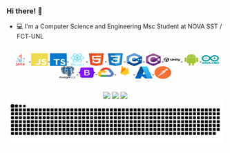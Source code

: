 ### Hi there! 👋

- 💻 I'm a Computer Science and Engineering Msc Student at NOVA SST / FCT-UNL

<div align="center">
  <a href="https://github.com/JoaoPalmaFCT">
    <div style="display: inline_block"><br>
      <img align="center" alt="JMP-Java" height="30" width="40" src="https://raw.githubusercontent.com/devicons/devicon/master/icons/java/java-original-wordmark.svg">
      <img align="center" alt="JMP-Js" height="30" width="40" src="https://raw.githubusercontent.com/devicons/devicon/master/icons/javascript/javascript-plain.svg">
      <img align="center" alt="JMP-Ts" height="30" width="40" src="https://raw.githubusercontent.com/devicons/devicon/master/icons/typescript/typescript-original.svg">
      <img align="center" alt="JMP-react" height="30" width="40" src="https://raw.githubusercontent.com/devicons/devicon/master/icons/react/react-original-wordmark.svg"> 
      <img align="center" alt="JMP-HTML" height="30" width="40" src="https://raw.githubusercontent.com/devicons/devicon/master/icons/html5/html5-original.svg">
      <img align="center" alt="JMP-CSS" height="30" width="40" src="https://raw.githubusercontent.com/devicons/devicon/master/icons/css3/css3-original.svg">
      <img align="center" alt="JMP-C" height="30" width="40" src="https://raw.githubusercontent.com/devicons/devicon/master/icons/cplusplus/cplusplus-original.svg">
      <img align="center" alt="JMP-Csharp" height="30" width="40" src="https://raw.githubusercontent.com/devicons/devicon/master/icons/csharp/csharp-original.svg">
      <img align="center" alt="JMP-unity" height="30" width="40" src="https://raw.githubusercontent.com/devicons/devicon/master/icons/unity/unity-original-wordmark.svg">
      <img align="center" alt="JMP-android" height="30" width="40" src="https://raw.githubusercontent.com/devicons/devicon/master/icons/android/android-original.svg">
      <img align="center" alt="JMP-arduino" height="30" width="40" src="https://raw.githubusercontent.com/devicons/devicon/master/icons/arduino/arduino-original-wordmark.svg">
      <img align="center" alt="JMP-postgre" height="30" width="40" src="https://raw.githubusercontent.com/devicons/devicon/master/icons/postgresql/postgresql-original-wordmark.svg">
      <img align="center" alt="JMP-boot" height="30" width="40" src="https://raw.githubusercontent.com/devicons/devicon/master/icons/bootstrap/bootstrap-original.svg">
      <img align="center" alt="JMP-gcloud" height="30" width="40" src="https://raw.githubusercontent.com/devicons/devicon/master/icons/googlecloud/googlecloud-original.svg">
      <img align="center" alt="JMP-firebase" height="30" width="40" src="https://raw.githubusercontent.com/devicons/devicon/master/icons/firebase/firebase-original-wordmark.svg">
      <img align="center" alt="JMP-azure" height="30" width="40" src="https://raw.githubusercontent.com/devicons/devicon/master/icons/azure/azure-original.svg">
      <img align="center" alt="JMP-postman" height="30" width="40" src="https://raw.githubusercontent.com/devicons/devicon/master/icons/postman/postman-original.svg">
    </div>  
</div>

  ##
<div align="center"> 
  <a href = "mailto:joao4palma@gmail.com"><img src="https://img.shields.io/badge/-Gmail-%23333?style=for-the-badge&logo=gmail&logoColor=white" target="_blank"></a>
  <a href="https://www.linkedin.com/in/joaomsspalma" target="_blank"><img src="https://img.shields.io/badge/-LinkedIn-%230077B5?style=for-the-badge&logo=linkedin&logoColor=white" target="_blank"></a> 
  <a href="https://joaopalma.pt" target="_blank"><img src="https://img.shields.io/badge/-Website-000?style=for-the-badge" target="_blank"></a> 
  
<picture>
  <source media="(prefers-color-scheme: dark)" srcset="github-snake-dark.svg" />
  <source media="(prefers-color-scheme: light)" srcset="github-snake.svg" />
  <img alt="github-snake" src="github-snake.svg" />
</picture>
 
</div>

